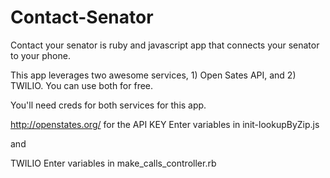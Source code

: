 Contact-Senator
===============

Contact your senator is ruby and javascript app that connects your senator to your phone.

This app leverages two awesome services, 1) Open Sates API, and 2) TWILIO. You can use both for free.

You'll need creds for both services for this app.

http://openstates.org/ for the API KEY
Enter variables in init-lookupByZip.js

and

TWILIO 
Enter variables in make_calls_controller.rb